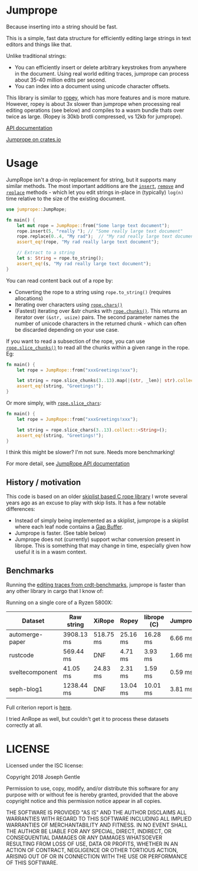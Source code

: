 # Jumprope

Because inserting into a string should be fast.

This is a simple, fast data structure for efficiently editing large strings in text editors and things like that.

Unlike traditional strings:

- You can efficiently insert or delete arbitrary keystrokes from anywhere in the document. Using real world editing traces, jumprope can process about 35-40 million edits per second.
- You can index into a document using unicode character offsets.

This library is similar to [ropey](https://crates.io/crates/ropey), which has more features and is more mature. However, ropey is about 3x slower than jumprope when processing real editing operations (see below) and compiles to a wasm bundle thats over twice as large. (Ropey is 30kb brotli compressed, vs 12kb for jumprope).

[API documentation](https://docs.rs/jumprope/)

[Jumprope on crates.io](https://crates.io/crates/jumprope)

# Usage

JumpRope isn't a drop-in replacement for string, but it supports many similar methods. The most important additions are the [`insert`](https://docs.rs/jumprope/latest/jumprope/struct.JumpRope.html#method.insert), [`remove`](https://docs.rs/jumprope/latest/jumprope/struct.JumpRope.html#method.remove) and [`replace`](https://docs.rs/jumprope/latest/jumprope/struct.JumpRope.html#method.replace) methods - which let you edit strings in-place in (typically) `log(n)` time relative to the size of the existing document.

```rust
use jumprope::JumpRope;

fn main() {
    let mut rope = JumpRope::from("Some large text document");
    rope.insert(5, "really "); // "Some really large text document"
    rope.replace(0..4, "My rad");  // "My rad really large text document"
    assert_eq!(rope, "My rad really large text document");

    // Extract to a string
    let s: String = rope.to_string();
    assert_eq!(s, "My rad really large text document");
}
```

You can read content back out of a rope by:

- Converting the rope to a string using `rope.to_string()` (requires allocations)
- Iterating over characters using [`rope.chars()`](https://docs.rs/jumprope/latest/jumprope/struct.JumpRope.html#method.chars)
- (Fastest) iterating over &str chunks with [`rope.chunks()`](https://docs.rs/jumprope/latest/jumprope/struct.JumpRope.html#method.chunks). This returns an iterator over `(&str, usize)` pairs. The second parameter names the number of unicode characters in the returned chunk - which can often be discarded depending on your use case.

If you want to read a subsection of the rope, you can use [`rope.slice_chunks()`](https://docs.rs/jumprope/latest/jumprope/struct.JumpRope.html#method.slice_chunks) to read all the chunks within a given range in the rope. Eg:

```rust
fn main() {
    let rope = JumpRope::from("xxxGreetings!xxx");

    let string = rope.slice_chunks(3..13).map(|(str, _len)| str).collect::<String>();
    assert_eq!(string, "Greetings!");
}
```

Or more simply, with [`rope.slice_chars`](https://docs.rs/jumprope/latest/jumprope/struct.JumpRope.html#method.slice_chars):

```rust
fn main() {
    let rope = JumpRope::from("xxxGreetings!xxx");

    let string = rope.slice_chars(3..13).collect::<String>();
    assert_eq!(string, "Greetings!");
}
```

I think this might be slower? I'm not sure. Needs more benchmarking!

For more detail, see [JumpRope API documentation](https://docs.rs/jumprope/latest/jumprope/struct.JumpRope.html)


## History / motivation

This code is based on an older [skiplist based C rope library](https://github.com/josephg/librope) I wrote several years ago as an excuse to play with skip lists. It has a few notable differences:

- Instead of simply being implemented as a skiplist, jumprope is a skiplist where each leaf node contains a [Gap Buffer](https://en.wikipedia.org/wiki/Gap_buffer).
- Jumprope is faster. (See table below)
- Jumprope does not (currently) support wchar conversion present in librope. This is something that may change in time, especially given how useful it is in a wasm context.


## Benchmarks

Running the [editing traces from crdt-benchmarks](https://github.com/josephg/crdt-benchmarks), jumprope is faster than any other library in cargo that I know of:

Running on a single core of a Ryzen 5800X:

| Dataset | Raw string | XiRope | Ropey | librope (C) | Jumprope |
|---------|------------|--------|-------|-------------|----------|
automerge-paper | 3908.13 ms | 518.75 ms | 25.16 ms | 16.28 ms | 6.66 ms
rustcode | 569.44 ms | DNF | 4.71 ms | 3.93 ms | 1.66 ms
sveltecomponent | 41.05 ms | 24.83 ms | 2.31 ms | 1.59 ms | 0.59 ms
seph-blog1 | 1238.44 ms | DNF | 13.04 ms | 10.01 ms | 3.81 ms

Full criterion report is [here](https://home.seph.codes/public/rope_bench/report/).

I tried AnRope as well, but couldn't get it to process these datasets correctly at all.


# LICENSE

Licensed under the ISC license:

Copyright 2018 Joseph Gentle

Permission to use, copy, modify, and/or distribute this software for any purpose with or without fee is hereby granted, provided that the above copyright notice and this permission notice appear in all copies.

THE SOFTWARE IS PROVIDED "AS IS" AND THE AUTHOR DISCLAIMS ALL WARRANTIES WITH REGARD TO THIS SOFTWARE INCLUDING ALL IMPLIED WARRANTIES OF MERCHANTABILITY AND FITNESS. IN NO EVENT SHALL THE AUTHOR BE LIABLE FOR ANY SPECIAL, DIRECT, INDIRECT, OR CONSEQUENTIAL DAMAGES OR ANY DAMAGES WHATSOEVER RESULTING FROM LOSS OF USE, DATA OR PROFITS, WHETHER IN AN ACTION OF CONTRACT, NEGLIGENCE OR OTHER TORTIOUS ACTION, ARISING OUT OF OR IN CONNECTION WITH THE USE OR PERFORMANCE OF THIS SOFTWARE.